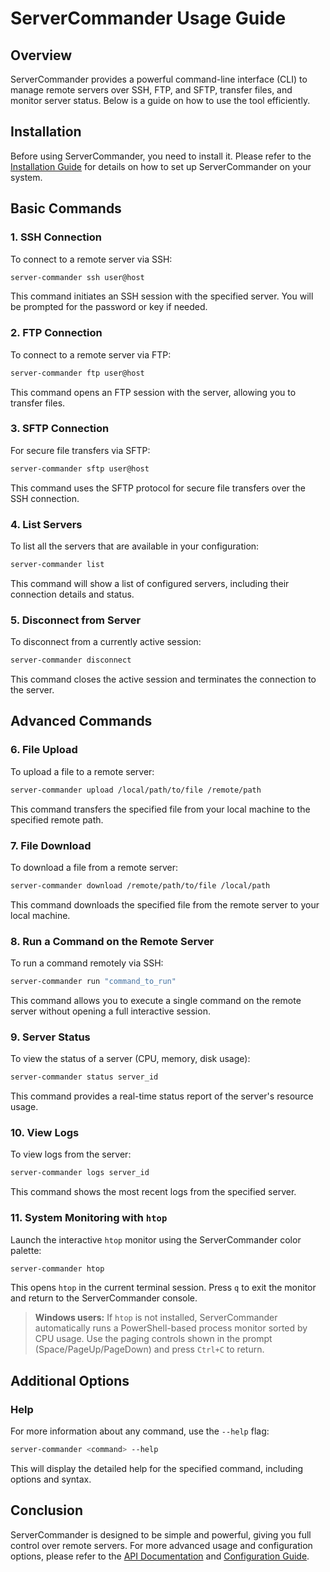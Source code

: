 # ServerCommander Usage Guide

## Overview

ServerCommander provides a powerful command-line interface (CLI) to manage remote servers over SSH, FTP, and SFTP, transfer files, and monitor server status. Below is a guide on how to use the tool efficiently.

## Installation

Before using ServerCommander, you need to install it. Please refer to the [Installation Guide](INSTALL.md) for details on how to set up ServerCommander on your system.

## Basic Commands

### 1. SSH Connection

To connect to a remote server via SSH:

```bash
server-commander ssh user@host
```

This command initiates an SSH session with the specified server. You will be prompted for the password or key if needed.

### 2. FTP Connection

To connect to a remote server via FTP:

```bash
server-commander ftp user@host
```

This command opens an FTP session with the server, allowing you to transfer files.

### 3. SFTP Connection

For secure file transfers via SFTP:

```bash
server-commander sftp user@host
```

This command uses the SFTP protocol for secure file transfers over the SSH connection.

### 4. List Servers

To list all the servers that are available in your configuration:

```bash
server-commander list
```

This command will show a list of configured servers, including their connection details and status.

### 5. Disconnect from Server

To disconnect from a currently active session:

```bash
server-commander disconnect
```

This command closes the active session and terminates the connection to the server.

## Advanced Commands

### 6. File Upload

To upload a file to a remote server:

```bash
server-commander upload /local/path/to/file /remote/path
```

This command transfers the specified file from your local machine to the specified remote path.

### 7. File Download

To download a file from a remote server:

```bash
server-commander download /remote/path/to/file /local/path
```

This command downloads the specified file from the remote server to your local machine.

### 8. Run a Command on the Remote Server

To run a command remotely via SSH:

```bash
server-commander run "command_to_run"
```

This command allows you to execute a single command on the remote server without opening a full interactive session.

### 9. Server Status

To view the status of a server (CPU, memory, disk usage):

```bash
server-commander status server_id
```

This command provides a real-time status report of the server's resource usage.

### 10. View Logs

To view logs from the server:

```bash
server-commander logs server_id
```

This command shows the most recent logs from the specified server.

### 11. System Monitoring with `htop`

Launch the interactive `htop` monitor using the ServerCommander color palette:

```bash
server-commander htop
```

This opens `htop` in the current terminal session. Press `q` to exit the monitor and return to the ServerCommander console.

> **Windows users:** If `htop` is not installed, ServerCommander automatically runs a PowerShell-based process monitor sorted by CPU usage. Use the paging controls shown in the prompt (Space/PageUp/PageDown) and press `Ctrl+C` to return.

## Additional Options

### Help

For more information about any command, use the ```--help``` flag:

```bash
server-commander <command> --help
```

This will display the detailed help for the specified command, including options and syntax.

## Conclusion

ServerCommander is designed to be simple and powerful, giving you full control over remote servers. For more advanced usage and configuration options, please refer to the [API Documentation](API.md) and [Configuration Guide](CONFIGURATION.md).
